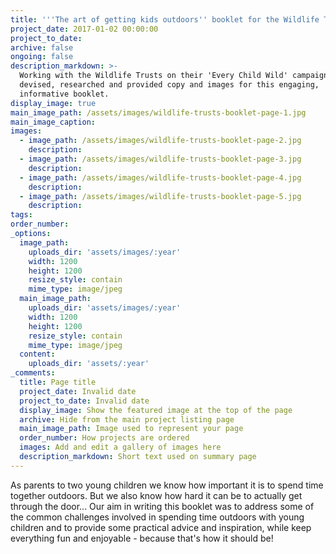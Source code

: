 ```yaml
---
title: '''The art of getting kids outdoors'' booklet for the Wildlife Trusts'
project_date: 2017-01-02 00:00:00
project_to_date:
archive: false
ongoing: false
description_markdown: >-
  Working with the Wildlife Trusts on their 'Every Child Wild' campaign we
  devised, researched and provided copy and images for this engaging,
  informative booklet.
display_image: true
main_image_path: /assets/images/wildlife-trusts-booklet-page-1.jpg
main_image_caption:
images:
  - image_path: /assets/images/wildlife-trusts-booklet-page-2.jpg
    description:
  - image_path: /assets/images/wildlife-trusts-booklet-page-3.jpg
    description:
  - image_path: /assets/images/wildlife-trusts-booklet-page-4.jpg
    description:
  - image_path: /assets/images/wildlife-trusts-booklet-page-5.jpg
    description:
tags:
order_number:
_options:
  image_path:
    uploads_dir: 'assets/images/:year'
    width: 1200
    height: 1200
    resize_style: contain
    mime_type: image/jpeg
  main_image_path:
    uploads_dir: 'assets/images/:year'
    width: 1200
    height: 1200
    resize_style: contain
    mime_type: image/jpeg
  content:
    uploads_dir: 'assets/:year'
_comments:
  title: Page title
  project_date: Invalid date
  project_to_date: Invalid date
  display_image: Show the featured image at the top of the page
  archive: Hide from the main project listing page
  main_image_path: Image used to represent your page
  order_number: How projects are ordered
  images: Add and edit a gallery of images here
  description_markdown: Short text used on summary page
---
```


As parents to two young children we know how important it is to spend time together outdoors. But we also know how hard it can be to actually get through the door... Our aim in writing this booklet was to address some of the common challenges involved in spending time outdoors with young children and to provide some practical advice and inspiration, while keep everything fun and enjoyable - because that's how it should be!

&nbsp;